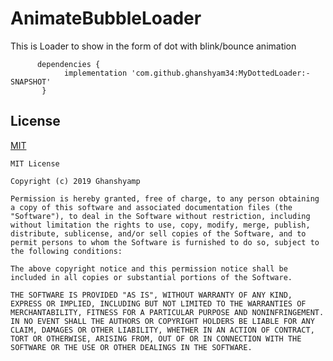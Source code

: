 # AnimateBubbleLoader
This is Loader to show in the form of dot with blink/bounce animation

```
      dependencies { 
	        implementation 'com.github.ghanshyam34:MyDottedLoader:-SNAPSHOT'		
	   }
```
     

## License
[MIT](https://github.com/ghanshyam34/MyDottedLoader/blob/master/LICENSE.MD)

```
MIT License

Copyright (c) 2019 Ghanshyamp

Permission is hereby granted, free of charge, to any person obtaining a copy of this software and associated documentation files (the "Software"), to deal in the Software without restriction, including without limitation the rights to use, copy, modify, merge, publish, distribute, sublicense, and/or sell copies of the Software, and to permit persons to whom the Software is furnished to do so, subject to the following conditions:

The above copyright notice and this permission notice shall be included in all copies or substantial portions of the Software.

THE SOFTWARE IS PROVIDED "AS IS", WITHOUT WARRANTY OF ANY KIND, EXPRESS OR IMPLIED, INCLUDING BUT NOT LIMITED TO THE WARRANTIES OF MERCHANTABILITY, FITNESS FOR A PARTICULAR PURPOSE AND NONINFRINGEMENT. IN NO EVENT SHALL THE AUTHORS OR COPYRIGHT HOLDERS BE LIABLE FOR ANY CLAIM, DAMAGES OR OTHER LIABILITY, WHETHER IN AN ACTION OF CONTRACT, TORT OR OTHERWISE, ARISING FROM, OUT OF OR IN CONNECTION WITH THE SOFTWARE OR THE USE OR OTHER DEALINGS IN THE SOFTWARE.
```















